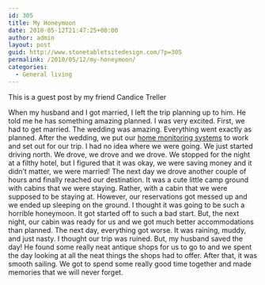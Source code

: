 ```yaml
---
id: 305
title: My Honeymoon
date: 2010-05-12T21:47:25+00:00
author: admin
layout: post
guid: http://www.stonetabletsitedesign.com/?p=305
permalink: /2010/05/12/my-honeymoon/
categories:
  - General living
---
```

This is a guest post by my friend Candice Treller

When my husband and I got married, I left the trip planning up to him. He told me he has something amazing planned. I was very excited. First, we had to get married. The wedding was amazing. Everything went exactly as planned. After the wedding, we put our [home monitoring systems](http://www.securitychoice.com/) to work and set out for our trip. I had no idea where we were going. We just started driving north. We drove, we drove and we drove. We stopped for the night at a filthy hotel, but I figured that it was okay, we were saving money and it didn&#8217;t matter, we were married! The next day we drove another couple of hours and finally reached our destination. It was a cute little camp ground with cabins that we were staying. Rather, with a cabin that we were supposed to be staying at. However, our reservations got messed up and we ended up sleeping on the ground. I thought it was going to be such a horrible honeymoon. It got started off to such a bad start. But, the next night, our cabin was ready for us and we got much better accommodations than planned. The next day, everything got worse. It was raining, muddy, and just nasty. I thought our trip was ruined. But, my husband saved the day! He found some really neat antique shops for us to go to and we spent the day looking at all the neat things the shops had to offer. After that, it was smooth sailing. We got to spend some really good time together and made memories that we will never forget.